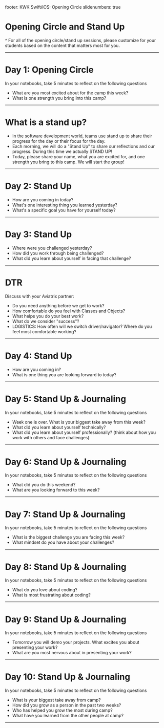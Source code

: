 footer: KWK Swift/iOS: Opening Circle
slidenumbers: true

# Opening Circle and Stand Up

^ For all of the opening circle/stand up sessions, please customize for your students based on the content that matters most for you.

---

# Day 1: 	Opening Circle

In your notebooks, take 5 minutes to reflect on the following questions

* What are you most excited about for the camp this week?
* What is one strength you bring into this camp?

---

# What is a stand up?

* In the software development world, teams use stand up to share their progress for the day or their focus for the day.  
* Each morning, we will do a "Stand Up" to share our reflections and our progress.  During this time we actually STAND UP!
* Today, please share your name, what you are excited for, and one strength you bring to this camp.  We will start the group!


---

# Day 2: Stand Up

* How are you coming in today?
* What's one interesting thing you learned yesterday?
* What's a specific goal you have for yourself today?

---

# Day 3: Stand Up

* Where were you challenged yesterday?
* How did you work through being challenged?
* What did you learn about yourself in facing that challenge?

---

# DTR

Discuss with your Aviatrix partner:

* Do you need anything before we get to work?
* How comfortable do you feel with Classes and Objects?
* What helps you do your best work?
* What do we consider "success"?
* LOGISTICS: How often will we switch driver/navigator? Where do you feel most comfortable working?

---

# Day 4: Stand Up

* How are you coming in?
* What is one thing you are looking forward to today?

---

# Day 5: Stand Up & Journaling

In your notebooks, take 5 minutes to reflect on the following questions

* Week one is over.  What is your biggest take away from this week?
* What did you learn about yourself technically?  
* What did you learn about yourself professionally? (think about how you work with others and face challenges)

---

# Day 6: Stand Up & Journaling

In your notebooks, take 5 minutes to reflect on the following questions

* What did you do this weekend?  
* What are you looking forward to this week?

---

# Day 7: Stand Up & Journaling

In your notebooks, take 5 minutes to reflect on the following questions

* What is the biggest challenge you are facing this week?
* What mindset do you have about your challenges?

---

# Day 8: Stand Up & Journaling

In your notebooks, take 5 minutes to reflect on the following questions

* What do you love about coding?  
* What is most frustrating about coding?

---

# Day 9: Stand Up & Journaling

In your notebooks, take 5 minutes to reflect on the following questions

* Tomorrow you will demo your projects.  What excites you about presenting your work?
* What are you most nervous about in presenting your work?

---

# Day 10: Stand Up & Journaling

In your notebooks, take 5 minutes to reflect on the following questions

* What is your biggest take away from camp?
* How did you grow as a person in the past two weeks?
* Who has helped you grow the most during camp?  
* What have you learned from the other people at camp?

---
